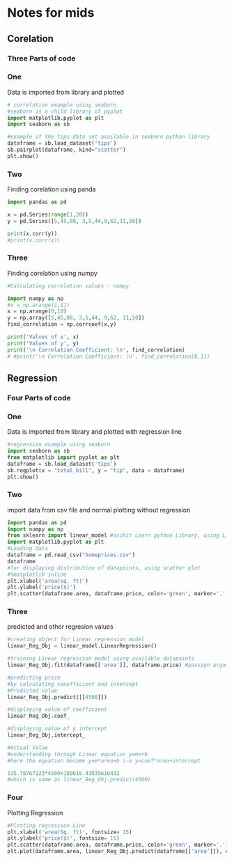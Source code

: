 # Notes for mids
## Corelation

### Three Parts of code
### One

Data is imported from library and plotted
```python
# correlation example using seaborn
#seaborn is a child library of pyplot
import matplotlib.pyplot as plt
import seaborn as sb

#example of the tips data set available in seaborn python library
dataframe = sb.load_dataset('tips')
sb.pairplot(dataframe, kind="scatter")
plt.show()
```

### Two

Finding corelation using panda
```python
import pandas as pd

x = pd.Series(range(1,20))
y = pd.Series([5,45,88, 3,5,44,9,62,11,50])

print(x.corr(y))
#print(v.corr(x))
```

### Three

Finding corelation using numpy
```python
#Calculating correlation values - numpy

import numpy as np
#x = np.arange(1,11)
x = np.arange(0,10)
y = np.array([5,45,88, 3,5,44, 9,62, 11,50])
find_correlation = np.corrcoef(x,y)

print('Values of x', x)
print('Values of y', y)
print('\n Correlation Coefficient: \n', find_correlation)
# #print('\n Correlation Coefficient: \n', find_correlation[0,1])
```

## Regression
### Four Parts of code
### One
Data is imported from library and plotted with regression line
```python
#regression example using seaborn
import seaborn as sb
from matplotlib import pyplot as plt
dataframe = sb.load_dataset('tips')
sb.regplot(x = "total_bill", y = "tip", data = dataframe)
plt.show()
```
### Two
import data from csv file and normal plotting without regression
```python
import pandas as pd
import numpy as np
from sklearn import linear_model #scikit Learn python Library, using Linear_model for Linear regression python modeL
import matplotlib.pyplot as plt
#Loading data
dataframe = pd.read_csv("homeprices.csv")
dataframe
#for displaying distribution of datapoints, using scatter plot
#%matplotlib inline
plt.xlabel('area(sq. ft)')
plt.ylabel('price($)')
plt.scatter(dataframe.area, dataframe.price, color='green', marker='.')
```
### Three
predicted and other regresion values
```python
#creating object for Linear regression model
linear_Reg_Obj = linear_model.LinearRegression()

#training Linear regression model using available datapoints
linear_Reg_Obj.fit(dataframe[['area']], dataframe.price) #passign arguments to 2D array

#predicting price
#by calculating cooefficient and intercept
#Predicted value
linear_Reg_Obj.predict([[4500]])

#displaying value of coefficient
linear_Reg_Obj.coef_

#displaying value of y intercept
linear_Reg_Obj.intercept_

#Actual Value
#understanding through Linear equation y=mx+b
#here the equation become y=m*area+b i-e y=coef*area+intercept

135.78767123*4500+180616.43835616432
#which is same as linear_Reg_Obj.predict(4500)
```
### Four
Plotting Regression
```python
#Plotting regression Line
plt.xlabel('area(Sq. ft)', fontsize= 15)
plt.ylabel('price($)', fontsize= 15)
plt.scatter(dataframe.area, dataframe.price, color='green', marker='.')
plt.plot(dataframe.area, linear_Reg_Obj.predict(dataframe[['area']]), color='blue')
```


